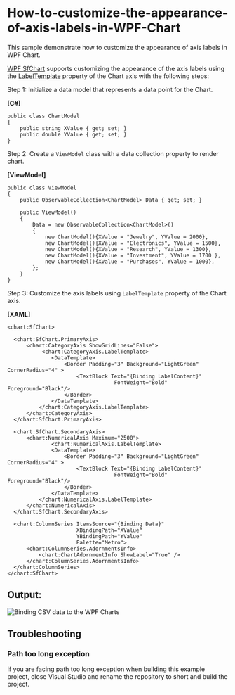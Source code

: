 # How-to-customize-the-appearance-of-axis-labels-in-WPF-Chart
This sample demonstrate how to customize the appearance of axis labels in WPF Chart.

[WPF SfChart](https://help.syncfusion.com/wpf/charts/getting-started) supports customizing the appearance of the axis labels using the [LabelTemplate](https://help.syncfusion.com/cr/wpf/Syncfusion.UI.Xaml.Charts.ChartAxis.html#Syncfusion_UI_Xaml_Charts_ChartAxis_LabelTemplate) property of the Chart axis with the following steps:

Step 1: Initialize a data model that represents a data point for the Chart.

**[C#]**

```
public class ChartModel
{
	public string XValue { get; set; }
	public double YValue { get; set; }
}

```

Step 2: Create a `ViewModel` class with a data collection property to render chart.

**[ViewModel]**

```
public class ViewModel
{
	public ObservableCollection<ChartModel> Data { get; set; }

	public ViewModel()
	{
		Data = new ObservableCollection<ChartModel>()
		{
			new ChartModel(){XValue = "Jewelry", YValue = 2000},
			new ChartModel(){XValue = "Electronics", YValue = 1500},
			new ChartModel(){XValue = "Research", YValue = 1300},
			new ChartModel(){XValue = "Investment", YValue = 1700 },
			new ChartModel(){XValue = "Purchases", YValue = 1000},
		};
	}
}

```
Step 3: Customize the axis labels using `LabelTemplate` property of the Chart axis.

**[XAML]**

  ```
<chart:SfChart>

    <chart:SfChart.PrimaryAxis>
        <chart:CategoryAxis ShowGridLines="False">
             <chart:CategoryAxis.LabelTemplate>
                <DataTemplate>
                    <Border Padding="3" Background="LightGreen" CornerRadius="4" >
                        <TextBlock Text="{Binding LabelContent}"
                                    FontWeight="Bold" Foreground="Black"/>
                    </Border>
                </DataTemplate>
            </chart:CategoryAxis.LabelTemplate>
        </chart:CategoryAxis>
    </chart:SfChart.PrimaryAxis>

    <chart:SfChart.SecondaryAxis>
        <chart:NumericalAxis Maximum="2500">
                <chart:NumericalAxis.LabelTemplate>
                <DataTemplate>
                    <Border Padding="3" Background="LightGreen" CornerRadius="4" >
                        <TextBlock Text="{Binding LabelContent}"
                                    FontWeight="Bold" Foreground="Black"/>
                    </Border>
                </DataTemplate>
            </chart:NumericalAxis.LabelTemplate>
        </chart:NumericalAxis>
    </chart:SfChart.SecondaryAxis>

    <chart:ColumnSeries ItemsSource="{Binding Data}" 
                        XBindingPath="XValue" 
                        YBindingPath="YValue"
                        Palette="Metro">
        <chart:ColumnSeries.AdornmentsInfo>
            <chart:ChartAdornmentInfo ShowLabel="True" />
        </chart:ColumnSeries.AdornmentsInfo>
    </chart:ColumnSeries>
</chart:SfChart>

  ```

## Output:

![Binding CSV data to the WPF Charts](https://user-images.githubusercontent.com/61832185/209123493-97c5a17e-db8a-47cd-a652-1aefe36faf87.png)

## <a name="troubleshooting"></a>Troubleshooting ##
### Path too long exception
If you are facing path too long exception when building this example project, close Visual Studio and rename the repository to short and build the project.

